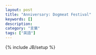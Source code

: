 ```yaml
---
layout: post
title: "Anniversary: Dogmeat Festival"
keywords: []
description: 
category: "言葉"
tags: ["英語"]
---
```

{% include JB/setup %}
